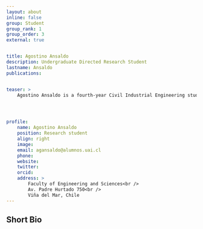 ```yaml
---
layout: about
inline: false
group: Student
group_rank: 1
group_order: 3
external: true


title: Agostino Ansaldo
description: Undergraduate Directed Research Student
lastname: Ansaldo
publications: 


teaser: >
    Agostino Ansaldo is a fourth-year Civil Industrial Engineering student at Universidad Adolfo Ibáñez in Chile. His research focuses on public health logistics, particularly the Home Health Care Scheduling and Routing Problem. Under the direction of Prof. Jorge Acuña, he is currently optimizing the allocation and scheduling of home health services to improve efficiency and patient outcomes. The project is being carried out in collaboration with a CESFAM in Peñalolén, Santiago.




profile:
    name: Agostino Ansaldo
    position: Research student
    align: right
    image: 
    email: agansaldo@alumnos.uai.cl
    phone: 
    website: 
    twitter: 
    orcid: 
    address: >
        Faculty of Engineering and Sciences<br />
        Av. Padre Hurtado 750<br />        
        Viña del Mar, Chile
---
```




## Short Bio

